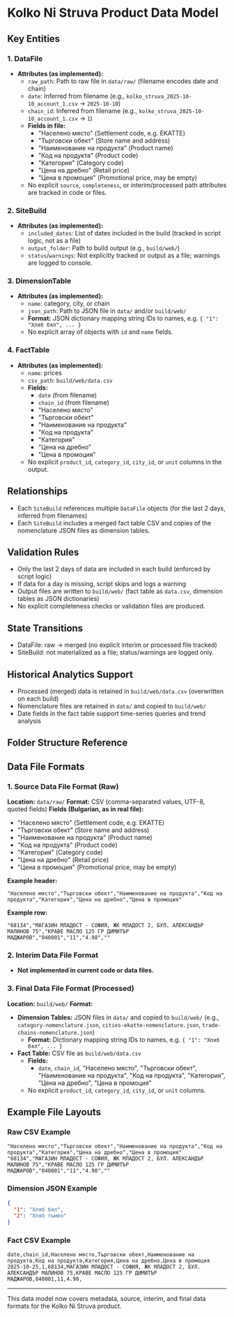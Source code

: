 # Kolko Ni Struva Product Data Model

## Key Entities

### 1. DataFile
- **Attributes (as implemented):**
  - `raw_path`: Path to raw file in `data/raw/` (filename encodes date and chain)
  - `date`: Inferred from filename (e.g., `kolko_struva_2025-10-10_account_1.csv` → `2025-10-10`)
  - `chain_id`: Inferred from filename (e.g., `kolko_struva_2025-10-10_account_1.csv` → `1`)
  - **Fields in file:**
    - "Населено място" (Settlement code, e.g. EKATTE)
    - "Търговски обект" (Store name and address)
    - "Наименование на продукта" (Product name)
    - "Код на продукта" (Product code)
    - "Категория" (Category code)
    - "Цена на дребно" (Retail price)
    - "Цена в промоция" (Promotional price, may be empty)
  - No explicit `source`, `completeness`, or interim/processed path attributes are tracked in code or files.

### 2. SiteBuild
- **Attributes (as implemented):**
  - `included_dates`: List of dates included in the build (tracked in script logic, not as a file)
  - `output_folder`: Path to build output (e.g., `build/web/`)
  - `status`/`warnings`: Not explicitly tracked or output as a file; warnings are logged to console.

### 3. DimensionTable
- **Attributes (as implemented):**
  - `name`: category, city, or chain
  - `json_path`: Path to JSON file in `data/` and/or `build/web/`
  - **Format:** JSON dictionary mapping string IDs to names, e.g. `{ "1": "Хляб бял", ... }`
  - No explicit array of objects with `id` and `name` fields.

### 4. FactTable
- **Attributes (as implemented):**
  - `name`: prices
  - `csv_path`: `build/web/data.csv`
  - **Fields:**
    - `date` (from filename)
    - `chain_id` (from filename)
    - "Населено място"
    - "Търговски обект"
    - "Наименование на продукта"
    - "Код на продукта"
    - "Категория"
    - "Цена на дребно"
    - "Цена в промоция"
  - No explicit `product_id`, `category_id`, `city_id`, or `unit` columns in the output.

## Relationships
- Each `SiteBuild` references multiple `DataFile` objects (for the last 2 days, inferred from filenames)
- Each `SiteBuild` includes a merged fact table CSV and copies of the nomenclature JSON files as dimension tables.

## Validation Rules
- Only the last 2 days of data are included in each build (enforced by script logic)
- If data for a day is missing, script skips and logs a warning
- Output files are written to `build/web/` (fact table as `data.csv`, dimension tables as JSON dictionaries)
- No explicit completeness checks or validation files are produced.

## State Transitions
- DataFile: raw → merged (no explicit interim or processed file tracked)
- SiteBuild: not materialized as a file; status/warnings are logged only.

## Historical Analytics Support
- Processed (merged) data is retained in `build/web/data.csv` (overwritten on each build)
- Nomenclature files are retained in `data/` and copied to `build/web/`
- Date fields in the fact table support time-series queries and trend analysis

## Folder Structure Reference

## Data File Formats

### 1. Source Data File Format (Raw)
**Location:** `data/raw/`
**Format:** CSV (comma-separated values, UTF-8, quoted fields)
**Fields (Bulgarian, as in real file):**
  - "Населено място" (Settlement code, e.g. EKATTE)
  - "Търговски обект" (Store name and address)
  - "Наименование на продукта" (Product name)
  - "Код на продукта" (Product code)
  - "Категория" (Category code)
  - "Цена на дребно" (Retail price)
  - "Цена в промоция" (Promotional price, may be empty)

**Example header:**
```
"Населено място","Търговски обект","Наименование на продукта","Код на продукта","Категория","Цена на дребно","Цена в промоция"
```

**Example row:**
```
"68134","МАГАЗИН МЛАДОСТ - СОФИЯ, ЖК МЛАДОСТ 2, БУЛ. АЛЕКСАНДЪР МАЛИНОВ 75","КРАВЕ МАСЛО 125 ГР ДИМИТЪР МАДЖАРОВ","040001","11","4.98",""
```

### 2. Interim Data File Format
- **Not implemented in current code or data files.**

### 3. Final Data File Format (Processed)
**Location:** `build/web/`
**Format:**
  - **Dimension Tables:** JSON files in `data/` and copied to `build/web/` (e.g., `category-nomenclature.json`, `cities-ekatte-nomenclature.json`, `trade-chains-nomenclature.json`)
    - **Format:** Dictionary mapping string IDs to names, e.g. `{ "1": "Хляб бял", ... }`
  - **Fact Table:** CSV file as `build/web/data.csv`
    - **Fields:**
      - `date`, `chain_id`, "Населено място", "Търговски обект", "Наименование на продукта", "Код на продукта", "Категория", "Цена на дребно", "Цена в промоция"
    - No explicit `product_id`, `category_id`, `city_id`, or `unit` columns.

## Example File Layouts

### Raw CSV Example
```csv
"Населено място","Търговски обект","Наименование на продукта","Код на продукта","Категория","Цена на дребно","Цена в промоция"
"68134","МАГАЗИН МЛАДОСТ - СОФИЯ, ЖК МЛАДОСТ 2, БУЛ. АЛЕКСАНДЪР МАЛИНОВ 75","КРАВЕ МАСЛО 125 ГР ДИМИТЪР МАДЖАРОВ","040001","11","4.98",""
```

### Dimension JSON Example
```json
{
  "1": "Хляб бял",
  "2": "Хляб тъмен"
}
```

### Fact CSV Example
```csv
date,chain_id,Населено място,Търговски обект,Наименование на продукта,Код на продукта,Категория,Цена на дребно,Цена в промоция
2025-10-25,1,68134,МАГАЗИН МЛАДОСТ - СОФИЯ, ЖК МЛАДОСТ 2, БУЛ. АЛЕКСАНДЪР МАЛИНОВ 75,КРАВЕ МАСЛО 125 ГР ДИМИТЪР МАДЖАРОВ,040001,11,4.98,
```

---

This data model now covers metadata, source, interim, and final data formats for the Kolko Ni Struva product.
